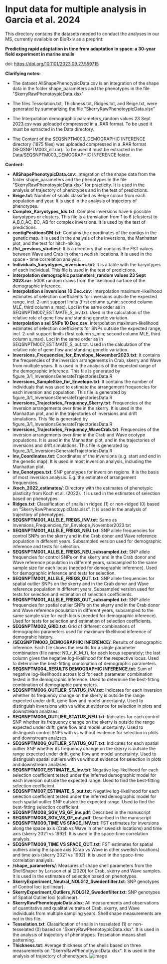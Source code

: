 # Input data for multiple analysis in Garcia et al. 2024

This directory contains the datasets needed to conduct the analyses in our MS, currently available on BioRxiv as a preprint:

**Predicting rapid adaptation in time from adaptation in space: a 30-year field experiment in marine snails**

doi: https://doi.org/10.1101/2023.09.27.559715

**Clarifying notes:**

- The dataset AllShapePhenotypicData.csv is an integration of the shape data in the folder shape_parameters and the phenotypes in the file "SkerryRawPhenotoypicData.xlsx"

- The files Tesselation.txt, Thickness.txt, Ridges.txt, and Beige.txt, were generated by summarizing the file "SkerryRawPhenotoypicData.xlsx"

- The Interpolation demographic parameters_random values 23 Sept 2023.csv was uploaded compressed in a .RAR format. To be used it must be extracted in the Data directory.

- The Content of the SEQSNPTM003_DEMOGRAPHIC INFERENCE directory (1875 files) was uploaded compressed in a .RAR format (SEQSNPTM003_nll.rar). To be used it must be extracted in the Data/SEQSNPTM003_DEMOGRAPHIC INFERENCE folder.


**Content:**

- **AllShapePhenotypicData.csv**: 	Integration of the shape data from the folder shape_parameters and the phenotypes in the file "SkerryRawPhenotoypicData.xlsx" for practicity. It is used in the analysis of trajectory of phenotypes and in the test of predictions.
- **Beige.txt**: 	Number of snails classified as Beige colour from each population and year. It is used in the analysis of trajectory of phenotypes.
- **Complex_Karyotypes_Ids.txt**: 	Complex inversions have 6 possible karyotypes or clusters. This file is a translation from 1 to 6 (clusters) to A,B,C,AC, BC, AB for complex inversions. It is used by the test of predictions.
- **contigPositionsGM.txt**: 	Contains the coordinates of the contigs in the genetic map. It is used in the analysis of the inversions, the Manhattan plot, and the test for hitch-hiking.
- **/fst_previous_studies/**: 	It is a directory that contains the FST values between Wave and Crab in other swedish locations. It is used in the space - time correlation analysis.
- **Individuals_karyotypes_inversions.txt**: 	It is a table with the karyotypes of each individual. This file is used in the test of predictions.
- **Interpolation demographic parameters_random values 23 Sept 2023.rar**: 	500K random draws from the likelihood surface of the demographic inference.
- **Interpolation s inversions 10 Dec.csv**: 	Interpolation maximum-likelihood estimates of selection coefficients for inversions outside the expected range, incl. 2-unit support limits (first column s_min; second column MLE, third column s_max). Loci in the same order as in SEQSNPTM007_ESTIMATE_S_inv.txt. Used in the calculation of the relative role of gene flow and standing genetic variation.
- **Interpolation s sel SNPs 10 Dec.csv**: 	Interpolation maximum-likelihood estimates of selection coefficients for SNPs outside the expected range, incl. 2-unit support limits (first column s_min; second column MLE, third column s_max). Loci in the same order as in SEQSNPTM007_ESTIMATE_S_out.txt. Used in the calculation of the relative role of gene flow and standing genetic variation.
- **Inversions_Frequencies_for_Envelope_November2023.txt**: 	It contains the frequencies of the inversion arrangements in Crab, skerry and Wave from multiple years. It is used in the analysis of the expected range of the demographic inference. This file is generated by figure_3/1_InversionsGenerateTrajectoriesData.R
- **Inversions_SampleSize_for_Envelope.txt**: 	It contains the number of individuals that was used to estimate the arrangement frequencies for each inversion and population. This file is generated by figure_3/1_InversionsGenerateTrajectoriesData.R
- **Inversions_Trajectories_Frequency_Skerry.txt**: 	Frequencies of the inversion arrangements over time in the skerry. It is used in the Manhattan plot, and in the trajectories of inversions and drift simulations. This file is generated by figure_3/1_InversionsGenerateTrajectoriesData.R
- **Inversions_Trajectories_Frequency_WaveCrab.txt**: 	Frequencies of the inversion arrangements over time in the Crab and Wave ecotype populations. It is used in the Manhattan plot, and in the trajectories of inversions and drift simulations. This file is generated by figure_3/1_InversionsGenerateTrajectoriesData.R
- **Inv_Coordinates.txt**: 	Coordinates of the inversions (e.g. start and end in the genetic map). It is used in most inversion analysis, including the Manhattan plot.
- **Inv_Genotypes.txt**: 	SNP genotypes for inversion regions. It is the basis of most inversion analysis. E.g. the estimate of arrangement frequencies.
- **/koch_2022_estimates/**: 	Directory with the estimates of phenotypic plasticity from Koch et al. (2022). It is used in the estimates of selection based on phenotypes.
- **Ridges.txt**: 	Classification of snails in ridged (1) or non-ridged (0) based on "SkerryRawPhenotoypicData.xlsx". It is used in the analysis of trajectory of phenotypes.
- **SEQSNPTM001_ALLELE_FREQS_INV.txt**: 	Same as Inversions_Frequencies_for_Envelope_November2023.txt
- **SEQSNPTM001_ALLELE_FREQS_NEU.txt**: 	SNP allele frequencies for control SNPs on the skerry and in the Crab donor and Wave reference population in different years. Subsampled version used for demographic inference and tests for selection.
- **SEQSNPTM001_ALLELE_FREQS_NEU_subsampled.txt**: 	SNP allele frequencies for control SNPs on the skerry and in the Crab donor and Wave reference population in different years, subsampled to the same sample size for each locus (needed for demographic inference). Used for demographic inference and tests for selection.
- **SEQSNPTM001_ALLELE_FREQS_OUT.txt**: 	SNP allele frequencies for spatial outlier SNPs on the skerry and in the Crab donor and Wave reference population in different years. Subsampled version used for tests for selection and estimation of selection coefficients.
- **SEQSNPTM001_ALLELE_FREQS_OUT_subsampled.txt**: 	SNP allele frequencies for spatial outlier SNPs on the skerry and in the Crab donor and Wave reference population in different years, subsampled to the same sample size for each locus (needed for demographic inference). Used for tests for selection and estimation of selection coefficients.
- **SEQSNPTM002_GRID.txt**: 	Grid of different combinations of demographic parameters used for maximum-likelihood inference of demograhic history.
- **/SEQSNPTM003_DEMOGRAPHIC INFERENCE/**: 	Results of demographic inference. Each file shows the results for a single parameter combination (file name: N0_r_K_M_f), for each locus separately; the last column gives the negative log-likelihood for the respective locus. Used to determine the best-fitting combination of demographic parameters.
- **SEQSNPTM004_RESULTS DEMOGRAPHIC INFERENCE.txt**: 	Sum of negative log-likelihoods across loci for each parameter combination tested in the demographic inference. Used to determine the best-fitting combination of demographic parameters.
- **SEQSNPTM006_OUTLIER_STATUS_INV.txt**: 	Indicates for each inversion whether its frequency change on the skerry is outside the range expected under drift, gene flow and model uncertainty. Used to distinguish inversions with vs without evidence for selection in plots and downstream analzses.
- **SEQSNPTM006_OUTLIER_STATUS_NEU.txt**: 	Indicates for each control SNP whether its frequency change on the skerry is outside the range expected under drift, gene flow and model uncertainty. Used to distinguish control SNPs with vs without evidence for selection in plots and downstream analzses.
- **SEQSNPTM006_OUTLIER_STATUS_OUT.txt**: 	Indicates for each spatial outlier SNP whether its frequency change on the skerry is outside the range expected under drift, gene flow and model uncertainty. Used to distinguish spatial outliers with vs without evidence for selection in plots and downstream analzses.
- **SEQSNPTM007_ESTIMATE_S_inv.txt**: 	Negative log-likelihood for each selection coefficient tested under the inferred demographic model for each inversion outside the expected range. Used to find the best-fitting selection coefficient.
- **SEQSNPTM007_ESTIMATE_S_out.txt**: 	Negative log-likelihood for each selection coefficient tested under the inferred demographic model for each spatial outlier SNP outside the expected range. Used to find the best-fitting selection coefficient.
- **SEQSNPTM008_SGV_VS_GF_inv.pdf**: 	Described in the manuscript
- **SEQSNPTM008_SGV_VS_GF_out.pdf**: 	Described in the manuscript
- **SEQSNPTM009_TIME VS SPACE_INV.txt**: 	FST estimates for inversions along the space axis (Crab vs Wave in other swedish locations) and time axis (skerry 2021 vs 1992). It is used in the space-time correlation analysis.
- **SEQSNPTM009_TIME VS SPACE_OUT.txt**: 	FST estimates for spatial outliers along the space axis (Crab vs Wave in other swedish locations) and time axis (skerry 2021 vs 1992). It is used in the space-time correlation analysis.
- **/shape_parameters/**: 	Measures of shape shell parameters from the ShellShaper by Larsson et al (2020) for Crab, skerry and Wave samples. It is used in the estimates of selection based on phenotypes. 
- **SkerryExperiment_Neutral_NOLG12_Swedenfilter.txt**: 	SNP genotypes of Control loci (collinear).
- **SkerryExperiment_Outliers_NOLG12_Swedenfilter.txt**: 	SNP genotypes of Spatial Outlier loci (collinear).
- **SkerryRawPhenotoypicData.xlsx**: 	All measurements and observations of quantitative and qualitative traits of Crab, skerry, and Wave individuals from multiple sampling years. Shell shape measurements are not in this file.
- **Tesselation.txt**: 	Classification of snails in tesselated (1) or non-tesselated (0) based on "SkerryRawPhenotoypicData.xlsx". It is used in the analysis of trajectory of phenotypes. Tesselation means shell patterning.
- **Thickness.txt**: 	Average thickness of the shells based on three measurements on "SkerryRawPhenotoypicData.xlsx". It is used in the analysis of trajectory of phenotypes.
![image](https://github.com/fernandoGarcia21/littorina_saxatilis_skerry/assets/20094274/4f99276b-6629-4d2a-8f57-3266c12d9cba)
